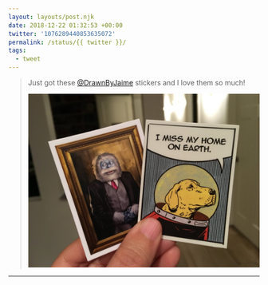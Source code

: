 ```yaml
---
layout: layouts/post.njk
date: 2018-12-22 01:32:53 +00:00
twitter: '1076289440853635072'
permalink: /status/{{ twitter }}/
tags: 
  - tweet
---
```


> Just got these [@DrawnByJaime](https://twitter.com/DrawnByJaime) stickers and I love them so much! 
> 
> ![Two rectangular stickers: a portrait of a yeti in a three-piece suit and a dog in an spacesuit saying “I miss my home on Earth.”](/img/1076289440853635072-Du-_SXpU8AEVIYQ.jpg)

---
